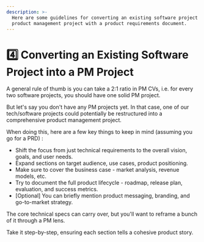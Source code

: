 ```yaml
---
description: >-
  Here are some guidelines for converting an existing software project into a
  product management project with a product requirements document.
---
```


# 4️⃣ Converting an Existing Software Project into a PM Project

A general rule of thumb is you can take a 2:1 ratio in PM CVs, i.e. for every two software projects, you should have one solid PM project.

But let's say you don't have any PM projects yet. In that case, one of our tech/software projects could potentially be restructured into a comprehensive product management project.

When doing this, here are a few key things to keep in mind (assuming you go for a PRD) :

* Shift the focus from just technical requirements to the overall vision, goals, and user needs.
* Expand sections on target audience, use cases, product positioning.
* Make sure to cover the business case - market analysis, revenue models, etc.
* Try to document the full product lifecycle - roadmap, release plan, evaluation, and success metrics.
* \[Optional] You can briefly mention product messaging, branding, and go-to-market strategy.

The core technical specs can carry over, but you'll want to reframe a bunch of it through a PM lens.

Take it step-by-step, ensuring each section tells a cohesive product story.
